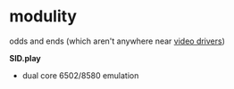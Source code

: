 # modulity
odds and ends (which aren't anywhere near [video drivers](https://github.com/konimaru/waitvid.2048))

**SID.play**
- dual core 6502/8580 emulation
